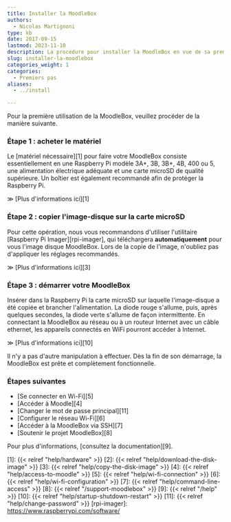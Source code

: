 ```yaml
---
title: Installer la MoodleBox
authors:
  - Nicolas Martignoni
type: kb
date: 2017-09-15
lastmod: 2023-11-10
description: La procédure pour installer la MoodleBox en vue de sa première utilisation est décrite ici
slug: installer-la-moodlebox
categories_weight: 1
categories:
  - Premiers pas
aliases:
  - ../install

---
```

Pour la première utilisation de la MoodleBox, veuillez procéder de la manière suivante.

### Étape 1 : acheter le matériel

Le [matériel nécessaire][1] pour faire votre MoodleBox consiste essentiellement en une Raspberry Pi modèle 3A+, 3B, 3B+, 4B, 400 ou 5, une alimentation électrique adéquate et une carte microSD de qualité supérieure. Un boîtier est également recommandé afin de protéger la Raspberry Pi.

&Gt; [Plus d'informations ici][1]

### Étape 2 : copier l'image-disque sur la carte microSD

Pour cette opération, nous vous recommandons d'utiliser l'utilitaire [Raspberry Pi Imager][rpi-imager], qui téléchargera __automatiquement__ pour vous l'image disque MoodleBox. Lors de la copie de l'image, n'oubliez pas d'appliquer les réglages recommandés.

&Gt; [Plus d'informations ici][3]

### Étape 3 : démarrer votre MoodleBox

Insérer dans la Raspberry Pi la carte microSD sur laquelle l'image-disque a été copiée et brancher l'alimentation. La diode rouge s'allume, puis, après quelques secondes, la diode verte s'allume de façon intermittente. En connectant la MoodleBox au réseau ou à un routeur Internet avec un câble ethernet, les appareils connectés en WiFi pourront accéder à Internet.

&Gt; [Plus d'informations ici][10]

Il n'y a pas d'autre manipulation à effectuer. Dès la fin de son démarrage, la MoodleBox est prête et complètement fonctionnelle.

### Étapes suivantes

  * [Se connecter en Wi-Fi][5]
  * [Accéder à Moodle][4]
  * [Changer le mot de passe principal][11]
  * [Configurer le réseau Wi-Fi][6]
  * [Accéder à la MoodleBox via SSH][7]
  * [Soutenir le projet MoodleBox][8]

Pour plus d'informations, [consultez la documentation][9].

 [1]: {{< relref "help/hardware" >}}
 [2]: {{< relref "help/download-the-disk-image" >}}
 [3]: {{< relref "help/copy-the-disk-image" >}}
 [4]: {{< relref "help/access-to-moodle" >}}
 [5]: {{< relref "help/wi-fi-connection" >}}
 [6]: {{< relref "help/wi-fi-configuration" >}}
 [7]: {{< relref "help/command-line-access" >}}
 [8]: {{< relref "/support-moodlebox" >}}
 [9]: {{< relref "/help" >}}
 [10]: {{< relref "help/startup-shutdown-restart" >}}
 [11]: {{< relref "help/change-password" >}}
 [rpi-imager]: https://www.raspberrypi.com/software/

